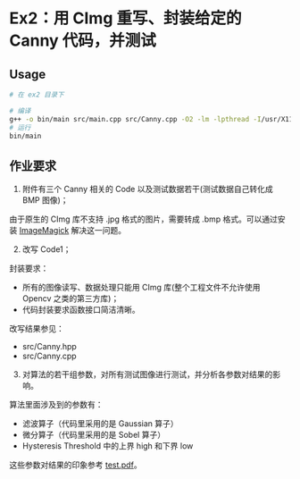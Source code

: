 # Ex2：用 CImg 重写、封装给定的 Canny 代码，并测试

## Usage

```sh
# 在 ex2 目录下

# 编译
g++ -o bin/main src/main.cpp src/Canny.cpp -O2 -lm -lpthread -I/usr/X11R6/include -L/usr/X11R6/lib -lm -lpthread -lX11
# 运行
bin/main
```

## 作业要求

1. 附件有三个 Canny 相关的 Code 以及测试数据若干(测试数据自己转化成 BMP 图像)；

由于原生的 CImg 库不支持 .jpg 格式的图片，需要转成 .bmp 格式。可以通过安装 [ImageMagick](http://www.imagemagick.org) 解决这一问题。

2. 改写 Code1；

封装要求：
  + 所有的图像读写、数据处理只能用 CImg 库(整个工程文件不允许使用 Opencv 之类的第三方库)；
  + 代码封装要求函数接口简洁清晰。

改写结果参见：
  + src/Canny.hpp
  + src/Canny.cpp

3. 对算法的若干组参数，对所有测试图像进行测试，并分析各参数对结果的影响。

算法里面涉及到的参数有：
  + 滤波算子（代码里采用的是 Gaussian 算子）
  + 微分算子（代码里采用的是 Sobel 算子）
  + Hysteresis Threshold 中的上界 high 和下界 low

这些参数对结果的印象参考 [test.pdf](https://github.com/painterdrown/computer-vision/blob/master/ex2/test.md)。
